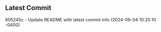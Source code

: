 
## Latest Commit
605245c - Update README with latest commit info (2024-09-04 10:25:10 -0400) <Yunxi-Zhou>
